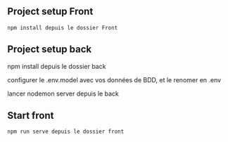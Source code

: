 ## Project setup Front

```
npm install depuis le dossier Front
```
##  Project setup back

npm install depuis le dossier back

configurer le .env.model avec vos données de BDD, et le renomer en .env


lancer nodemon server depuis le back

## Start front 

```
npm run serve depuis le dossier front
```
